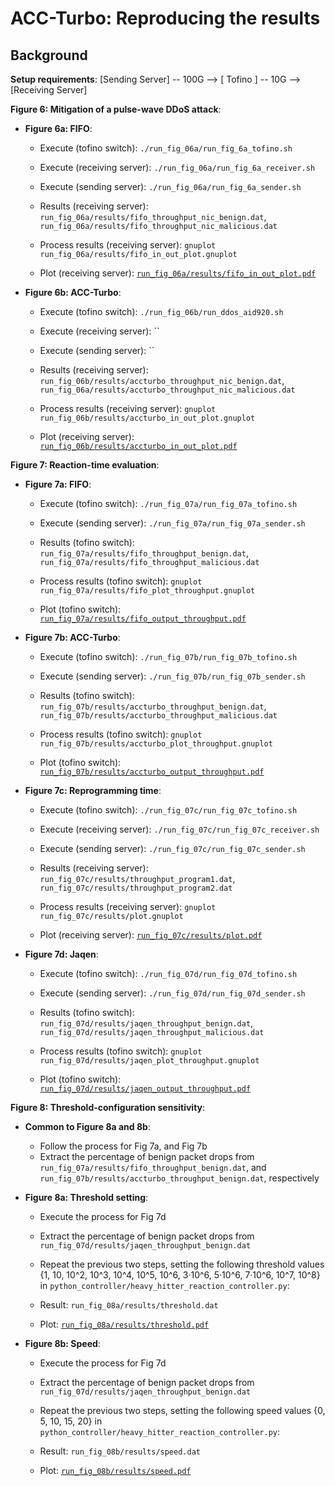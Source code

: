 
# ACC-Turbo: Reproducing the results

## Background 

**Setup requirements**: [Sending Server] -- 100G --> [ Tofino ] -- 10G --> [Receiving Server]

**Figure 6: Mitigation of a pulse-wave DDoS attack**: 

* **Figure 6a: FIFO**:
    * Execute (tofino switch): `./run_fig_06a/run_fig_6a_tofino.sh`
    * Execute (receiving server): `./run_fig_06a/run_fig_6a_receiver.sh`
    * Execute (sending server): `./run_fig_06a/run_fig_6a_sender.sh`
    
    * Results (receiving server): `run_fig_06a/results/fifo_throughput_nic_benign.dat`, `run_fig_06a/results/fifo_throughput_nic_malicious.dat`
    * Process results (receiving server): `gnuplot run_fig_06a/results/fifo_in_out_plot.gnuplot`
    * Plot (receiving server): [`run_fig_06a/results/fifo_in_out_plot.pdf`](run_fig_06a/results/fifo_in_out_plot.pdf)

* **Figure 6b: ACC-Turbo**:
    * Execute (tofino switch): `./run_fig_06b/run_ddos_aid920.sh`
    * Execute (receiving server): ``
    * Execute (sending server): ``
    
    * Results (receiving server): `run_fig_06b/results/accturbo_throughput_nic_benign.dat`, `run_fig_06a/results/accturbo_throughput_nic_malicious.dat`
    * Process results (receiving server): `gnuplot run_fig_06b/results/accturbo_in_out_plot.gnuplot`
    * Plot (receiving server): [`run_fig_06b/results/accturbo_in_out_plot.pdf`](run_fig_06b/results/accturbo_in_out_plot.pdf)

**Figure 7: Reaction-time evaluation**: 

* **Figure 7a: FIFO**:
    * Execute (tofino switch): `./run_fig_07a/run_fig_07a_tofino.sh`
    * Execute (sending server): `./run_fig_07a/run_fig_07a_sender.sh`
    
    * Results (tofino switch): `run_fig_07a/results/fifo_throughput_benign.dat`, `run_fig_07a/results/fifo_throughput_malicious.dat`
    * Process results (tofino switch): `gnuplot run_fig_07a/results/fifo_plot_throughput.gnuplot`
    * Plot (tofino switch): [`run_fig_07a/results/fifo_output_throughput.pdf`](run_fig_07a/results/fifo_output_throughput.pdf)

* **Figure 7b: ACC-Turbo**:
    * Execute (tofino switch): `./run_fig_07b/run_fig_07b_tofino.sh`
    * Execute (sending server): `./run_fig_07b/run_fig_07b_sender.sh`
    
    * Results (tofino switch): `run_fig_07b/results/accturbo_throughput_benign.dat`, `run_fig_07b/results/accturbo_throughput_malicious.dat`
    * Process results (tofino switch): `gnuplot run_fig_07b/results/accturbo_plot_throughput.gnuplot`
    * Plot (tofino switch): [`run_fig_07b/results/accturbo_output_throughput.pdf`](run_fig_07b/results/accturbo_output_throughput.pdf)

* **Figure 7c: Reprogramming time**:
    * Execute (tofino switch): `./run_fig_07c/run_fig_07c_tofino.sh`
    * Execute (receiving server): `./run_fig_07c/run_fig_07c_receiver.sh`
    * Execute (sending server): `./run_fig_07c/run_fig_07c_sender.sh`

    * Results (receiving server): `run_fig_07c/results/throughput_program1.dat`, `run_fig_07c/results/throughput_program2.dat`
    * Process results (receiving server): `gnuplot run_fig_07c/results/plot.gnuplot`
    * Plot (receiving server): [`run_fig_07c/results/plot.pdf`](run_fig_07c/results/plot.pdf)

* **Figure 7d: Jaqen**:
    * Execute (tofino switch): `./run_fig_07d/run_fig_07d_tofino.sh`
    * Execute (sending server): `./run_fig_07d/run_fig_07d_sender.sh`
    
    * Results (tofino switch): `run_fig_07d/results/jaqen_throughput_benign.dat`, `run_fig_07d/results/jaqen_throughput_malicious.dat`
    * Process results (tofino switch): `gnuplot run_fig_07d/results/jaqen_plot_throughput.gnuplot`
    * Plot (tofino switch): [`run_fig_07d/results/jaqen_output_throughput.pdf`](run_fig_07d/results/jaqen_output_throughput.pdf)

**Figure 8: Threshold-configuration sensitivity**:

* **Common to Figure 8a and 8b**:
    * Follow the process for Fig 7a, and Fig 7b
    * Extract the percentage of benign packet drops from `run_fig_07a/results/fifo_throughput_benign.dat`, and `run_fig_07b/results/accturbo_throughput_benign.dat`, respectively

* **Figure 8a: Threshold setting**:
    * Execute the process for Fig 7d
    * Extract the percentage of benign packet drops from `run_fig_07d/results/jaqen_throughput_benign.dat`

    * Repeat the previous two steps, setting the following threshold values {1, 10, 10^2, 10^3, 10^4, 10^5, 10^6, 3·10^6, 5·10^6, 7·10^6, 10^7, 10^8} in `python_controller/heavy_hitter_reaction_controller.py`: 
    * Result: `run_fig_08a/results/threshold.dat`
    * Plot: [`run_fig_08a/results/threshold.pdf`](run_fig_08a/results/threshold.pdf)

* **Figure 8b: Speed**:
    * Execute the process for Fig 7d
    * Extract the percentage of benign packet drops from `run_fig_07d/results/jaqen_throughput_benign.dat`

    * Repeat the previous two steps, setting the following speed values {0, 5, 10, 15, 20} in `python_controller/heavy_hitter_reaction_controller.py`: 
    * Result: `run_fig_08b/results/speed.dat`
    * Plot: [`run_fig_08b/results/speed.pdf`](run_fig_08b/results/speed.pdf)
